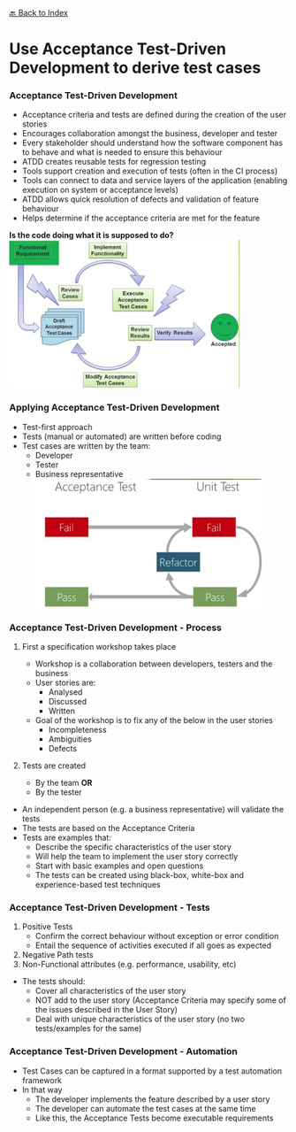 [🔙 Back to Index](../index.md)

# Use Acceptance Test-Driven Development to derive test cases
### Acceptance Test-Driven Development
* Acceptance criteria and tests are defined during the creation of the user stories
* Encourages collaboration amongst the business, developer and tester
* Every stakeholder should understand how the software component has to behave and what is needed to ensure this behaviour
* ATDD creates reusable tests for regression testing
* Tools support creation and execution of tests (often in the CI process)
* Tools can connect to data and service layers of the application (enabling execution on system or acceptance levels)
* ATDD allows quick resolution of defects and validation of feature behaviour
* Helps determine if the acceptance criteria are met for the feature

**Is the code doing what it is supposed to do?**
![image15.png](assets/image15.png)

### Applying Acceptance Test-Driven Development 
* Test-first approach
* Tests (manual or automated) are written before coding
* Test cases are written by the team:
  * Developer
  * Tester
  * Business representative
![image16.png](assets/image16.png)

### Acceptance Test-Driven Development - Process
1. First a specification workshop takes place
   * Workshop is a collaboration between developers, testers and the business
   * User stories are:
     * Analysed 
     * Discussed 
     * Written
   * Goal of the workshop is to fix any of the below in the user stories
     * Incompleteness
     * Ambiguities
     * Defects
     
2. Tests are created
      * By the team
          **OR**
      * By the tester
* An independent person (e.g. a business representative) will validate the tests
* The tests are based on the Acceptance Criteria
* Tests are examples that:
  * Describe the specific characteristics of the user story
  * Will help the team to implement the user story correctly
  * Start with basic examples and open questions
  * The tests can be created using black-box, white-box and experience-based test techniques

### Acceptance Test-Driven Development - Tests

1. Positive Tests
   * Confirm the correct behaviour without exception or error condition
   * Entail the sequence of activities executed if all goes as expected
2. Negative Path tests
3. Non-Functional attributes (e.g. performance, usability, etc)
* The tests should:
  * Cover all characteristics of the user story
  * NOT add to the user story (Acceptance Criteria may specify some of the issues described in the User Story)
  * Deal with unique characteristics of the user story (no two tests/examples for the same)

### Acceptance Test-Driven Development - Automation
* Test Cases can be captured in a format supported by a test automation framework
* In that way
  * The developer implements the feature described by a user story
  * The developer can automate the test cases at the same time
  * Like this, the Acceptance Tests become executable requirements